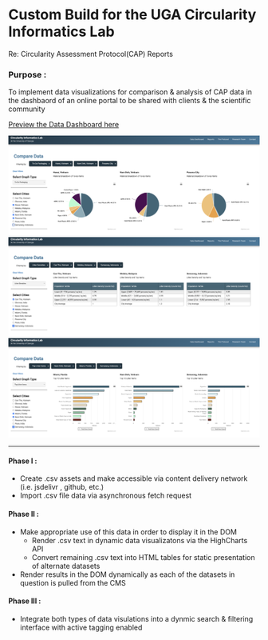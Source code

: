 
# Custom Build for the UGA Circularity Informatics Lab

Re: Circularity Assessment Protocol(CAP) Reports

### Purpose :
To implement data visualizations for comparison & analysis of CAP data in the dashbaord of an online portal to be shared with clients & the scientific community

<a href="https://reportdemo.webflow.io/interactive-data" target="_blank">Preview the Data Dashboard here</a>

![Dashboard Preview 1](https://raw.githubusercontent.com/imattking/UGA-CAP-CIL-custom-csv-scripts/main/assets/images/CAP-Dashboard-Preview-1.png)
![Dashboard Preview 2](https://raw.githubusercontent.com/imattking/UGA-CAP-CIL-custom-csv-scripts/main/assets/images/CAP-Dashboard-Preview-2.png)
![Dashboard Preview 3](https://raw.githubusercontent.com/imattking/UGA-CAP-CIL-custom-csv-scripts/main/assets/images/CAP-Dashboard-Preview-3.png)
***

#### Phase I :
- Create .csv assets and make accessible via content delivery network (i.e. jsdelivr , github, etc.)
- Import .csv file data via asynchronous fetch request

#### Phase II : 
- Make appropriate use of this data in order to display it in the DOM
    - Render .csv text in dynamic data visualizatons via the HighCharts API
    - Convert remaining .csv text into HTML tables for static presentation of alternate datasets
- Render results in the DOM dynamically as each of the datasets in question is pulled from the CMS

#### Phase III : 
- Integrate both types of data visulations into a dynmic search & filtering interface with active tagging enabled